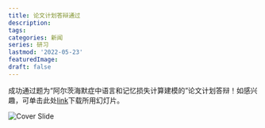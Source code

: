 ```yaml
---
title: 论文计划答辩通过
description:
tags: 
categories: 新闻
series: 研习
lastmod: '2022-05-23'
featuredImage: 
draft: false
---
```


<!--more-->

成功通过题为“阿尔茨海默症中语言和记忆损失计算建模的”论文计划答辩！如感兴趣，可单击此处[link](https://github.com/RuiHe1999/blog/raw/main/Files/20220523_Thesis_Proposal_Defense.pdf)下载所用幻灯片。

![Cover Slide](/Defense_cover_page.jpg)
